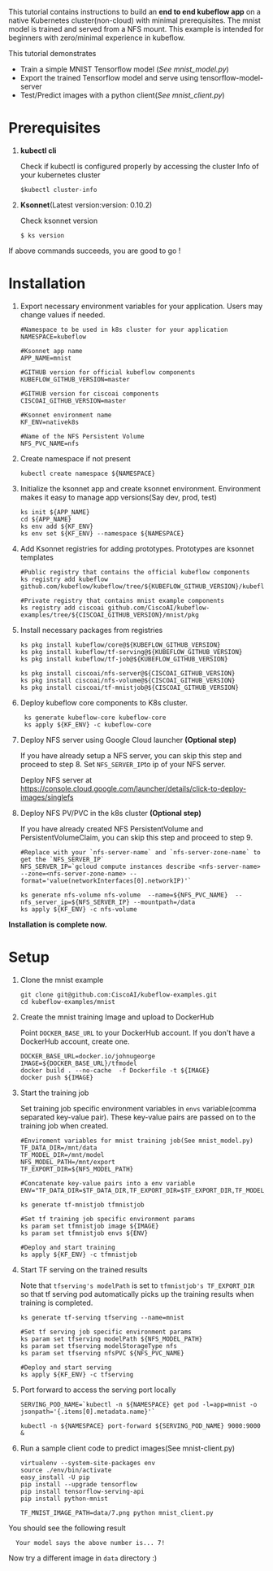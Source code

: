 This tutorial contains instructions to build an **end to end kubeflow app** on a native Kubernetes cluster(non-cloud) with minimal prerequisites.  The mnist model is trained and served from a NFS mount.  This example is intended for beginners with zero/minimal experience in kubeflow.

This tutorial demonstrates 

* Train a simple MNIST Tensorflow model (*See mnist_model.py*)
* Export the trained Tensorflow model and serve using tensorflow-model-server
* Test/Predict images with a python client(*See mnist_client.py*)

# Prerequisites

1. **kubectl cli**

   Check if kubectl  is configured properly by accessing the cluster Info of your kubernetes cluster
          
       $kubectl cluster-info 
             
                       
 2. **Ksonnet**(Latest version:version: 0.10.2)
 
    Check ksonnet version
    
        $ ks version


If above commands succeeds, you are good to go !


# Installation

1. Export necessary environment variables for your application.  Users may change values if needed.
 

       #Namespace to be used in k8s cluster for your application 
       NAMESPACE=kubeflow

       #Ksonnet app name 
       APP_NAME=mnist        
 
       #GITHUB version for official kubeflow components
       KUBEFLOW_GITHUB_VERSION=master

       #GITHUB version for ciscoai components 
       CISCOAI_GITHUB_VERSION=master       

       #Ksonnet environment name
       KF_ENV=nativek8s     

       #Name of the NFS Persistent Volume              
       NFS_PVC_NAME=nfs         
      
 2. Create namespace if not present

    
        kubectl create namespace ${NAMESPACE}
    

3. Initialize the ksonnet app and create ksonnet environment. Environment makes it easy to manage app versions(Say dev, prod, test)


       ks init ${APP_NAME}
       cd ${APP_NAME}
       ks env add ${KF_ENV}
       ks env set ${KF_ENV} --namespace ${NAMESPACE}
    

4. Add Ksonnet registries for adding prototypes.  Prototypes are ksonnet templates


       #Public registry that contains the official kubeflow components
       ks registry add kubeflow github.com/kubeflow/kubeflow/tree/${KUBEFLOW_GITHUB_VERSION}/kubeflow
 
       #Private registry that contains mnist example components
       ks registry add ciscoai github.com/CiscoAI/kubeflow-examples/tree/${CISCOAI_GITHUB_VERSION}/mnist/pkg


5.  Install necessary packages from registries


        ks pkg install kubeflow/core@${KUBEFLOW_GITHUB_VERSION}
        ks pkg install kubeflow/tf-serving@${KUBEFLOW_GITHUB_VERSION}
        ks pkg install kubeflow/tf-job@${KUBEFLOW_GITHUB_VERSION}

        ks pkg install ciscoai/nfs-server@${CISCOAI_GITHUB_VERSION}
        ks pkg install ciscoai/nfs-volume@${CISCOAI_GITHUB_VERSION}
        ks pkg install ciscoai/tf-mnistjob@${CISCOAI_GITHUB_VERSION}
    

6. Deploy kubeflow core components to K8s cluster. 


        ks generate kubeflow-core kubeflow-core
        ks apply ${KF_ENV} -c kubeflow-core
    

 7.  Deploy NFS server using Google Cloud launcher **(Optional step)**
             
     If you have already setup a NFS server, you can skip this step and proceed to step 8. Set `NFS_SERVER_IP`to ip of your NFS server. 
     
     Deploy NFS server at https://console.cloud.google.com/launcher/details/click-to-deploy-images/singlefs

       
  

8.   Deploy NFS PV/PVC in the k8s cluster **(Optional step)**

     If you have already created NFS PersistentVolume and PersistentVolumeClaim, you can skip this step and proceed to step 9.  
   
         #Replace with your `nfs-server-name` and `nfs-server-zone-name` to get the `NFS_SERVER_IP`
         NFS_SERVER_IP=`gcloud compute instances describe <nfs-server-name> --zone=<nfs-server-zone-name> --format='value(networkInterfaces[0].networkIP)'`

         ks generate nfs-volume nfs-volume  --name=${NFS_PVC_NAME}  --nfs_server_ip=${NFS_SERVER_IP} --mountpath=/data
         ks apply ${KF_ENV} -c nfs-volume



**Installation is complete now.**

# Setup

1. Clone the mnist example 


       git clone git@github.com:CiscoAI/kubeflow-examples.git
       cd kubeflow-examples/mnist


2. Create the mnist training Image and upload to DockerHub

   Point `DOCKER_BASE_URL` to your DockerHub account. If you don't have a DockerHub account, create one. 

       
       DOCKER_BASE_URL=docker.io/johnugeorge
       IMAGE=${DOCKER_BASE_URL}/tfmodel
       docker build . --no-cache  -f Dockerfile -t ${IMAGE}
       docker push ${IMAGE}

3. Start the training job

    Set training job specific environment variables in `envs` variable(comma separated key-value pair). These key-value pairs are passed on to the training job when created. 

    
       #Enviroment variables for mnist training job(See mnist_model.py)  
       TF_DATA_DIR=/mnt/data
       TF_MODEL_DIR=/mnt/model
       NFS_MODEL_PATH=/mnt/export
       TF_EXPORT_DIR=${NFS_MODEL_PATH}
    
       #Concatenate key-value pairs into a env variable
       ENV="TF_DATA_DIR=$TF_DATA_DIR,TF_EXPORT_DIR=$TF_EXPORT_DIR,TF_MODEL_DIR=$TF_MODEL_DIR”

       ks generate tf-mnistjob tfmnistjob

       #Set tf training job specific environment params
       ks param set tfmnistjob image ${IMAGE}
       ks param set tfmnistjob envs ${ENV}

       #Deploy and start training
       ks apply ${KF_ENV} -c tfmnistjob
    

4. Start TF serving on the trained results
    
    Note that `tfserving's modelPath` is set to `tfmnistjob's TF_EXPORT_DIR` so that tf serving pod automatically picks up the training results when training is completed.
    

       ks generate tf-serving tfserving --name=mnist
    
       #Set tf serving job specific environment params
       ks param set tfserving modelPath ${NFS_MODEL_PATH}
       ks param set tfserving modelStorageType nfs
       ks param set tfserving nfsPVC ${NFS_PVC_NAME}

       #Deploy and start serving
       ks apply ${KF_ENV} -c tfserving
    

5. Port forward to access the serving port locally


       SERVING_POD_NAME=`kubectl -n ${NAMESPACE} get pod -l=app=mnist -o jsonpath='{.items[0].metadata.name}'`
    
       kubectl -n ${NAMESPACE} port-forward ${SERVING_POD_NAME} 9000:9000 &


6. Run a sample client code to predict images(See mnist-client.py)


       virtualenv --system-site-packages env
       source ./env/bin/activate 
       easy_install -U pip
       pip install --upgrade tensorflow
       pip install tensorflow-serving-api
       pip install python-mnist
    
       TF_MNIST_IMAGE_PATH=data/7.png python mnist_client.py
    
 You should see the following result
 
      Your model says the above number is... 7!
 
 Now try a different image in `data` directory :)
